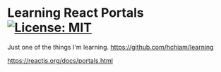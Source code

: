 # Learning React Portals [![License: MIT](https://img.shields.io/badge/License-MIT-yellow.svg?style=for-the-badge)](https://github.com/hchiam/learning-react-portals/blob/main/LICENSE)

Just one of the things I'm learning. <https://github.com/hchiam/learning>

<https://reactjs.org/docs/portals.html>
